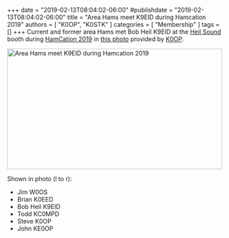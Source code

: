 +++
date = "2019-02-13T08:04:02-06:00"
#publishdate = "2019-02-13T08:04:02-06:00"
title = "Area Hams meet K9EID during Hamcation 2019"
authors = [ "K0OP", "K0STK" ]
categories = [ "Membership" ]
tags = []
+++
Current and former area Hams met Bob Heil K9EID at the
[Heil Sound](https://heilsound.com/heil-amateur-radio/) booth during
[HamCation 2019](https://www.hamcation.com/) in 
[this photo](https://www.flickr.com/photos/rrra-fargo/40117338173/in/dateposted/) provided by
[K0OP](/authors/k0op/).

<!--more-->

<a data-flickr-embed="true"
href="https://www.flickr.com/photos/rrra-fargo/40117338173/in/dateposted/" title="Area Hams meet K9EID during Hamcation 2019"><img src="https://farm8.staticflickr.com/7901/40117338173_7354282948.jpg" width="500" height="281" alt="Area Hams meet K9EID during Hamcation 2019"></a><script async src="//embedr.flickr.com/assets/client-code.js" charset="utf-8"></script>

Shown in photo (l to r):

* Jim W0OS
* Brian K0EED
* Bob Heil K9EID
* Todd KC0MPD
* Steve K0OP
* John KE0OP
